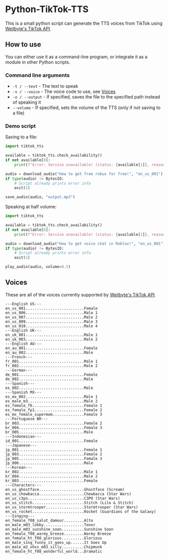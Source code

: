 # Python-TikTok-TTS

This is a small python script can generate the TTS voices from TikTok using [Weilbyte's TikTok API](https://tiktok-tts.weilbyte.dev/).

## How to use

You can either use it as a command-line program, or integrate it as a module in other Python scripts.

### Command line arguments

- `-t / --text` - The text to speak
- `-v / --voice` - The voice code to use, see [Voices](#voices)
- `-o / --output` - If specified, saves the file to the specified path instead of speaking it
- `--volume` - If specified, sets the volume of the TTS (only if not saving to a file)

### Demo script

Saving to a file:
```python
import tiktok_tts

available = tiktok_tts.check_availability()
if not available[0]:
    print(f"Error: Service unavailable! (status: {available[1]}, reason: {available[2]})")

audio = download_audio("How to get free robux for free!", "en_us_001")
if type(audio) != BytesIO:
    # Script already prints error info
    exit(1)

save_audio(audio, "output.mp3")
```

Speaking at half volume:
```python
import tiktok_tts

available = tiktok_tts.check_availability()
if not available[0]:
    print(f"Error: Service unavailable! (status: {available[1]}, reason: {available[2]})")

audio = download_audio("How to get voice chat in Roblox!", "en_us_001")
if type(audio) != BytesIO:
    # Script already prints error info
    exit(1)

play_audio(audio, volume=0.5)
```

## Voices
These are all of the voices currently supported by [Weilbyte's TikTok API](https://tiktok-tts.weilbyte.dev/).
```
---English US---
en_us_001..........................Female
en_us_006..........................Male 1
en_us_007..........................Male 2
en_us_009..........................Male 3
en_us_010..........................Male 4
---English UK---
en_uk_001..........................Male 1
en_uk_003..........................Male 2
---English AU---
en_au_001..........................Female
en_au_002..........................Male
---French---
fr_001.............................Male 1
fr_002.............................Male 2
---German---
de_001.............................Female
de_002.............................Male
---Spanish---
es_002.............................Male
---Spanish MX---
es_mx_002..........................Male 1
es_male_m3.........................Male 2
es_female_f6.......................Female 1
es_female_fp1......................Female 2
es_mx_female_supermom..............Female 3
---Portuguese BR---
br_003.............................Female 2
br_004.............................Female 3
br_005.............................Male
---Indonesian---
id_001.............................Female
---Japanese---
jp_001.............................Female 1
jp_003.............................Female 2
jp_005.............................Female 3
jp_006.............................Male
---Korean---
kr_002.............................Male 1
kr_004.............................Male 2
kr_003.............................Female
---Characters---
en_us_ghostface....................Ghostface (Scream)
en_us_chewbacca....................Chewbacca (Star Wars)
en_us_c3po.........................C3PO (Star Wars)
en_us_stitch.......................Stitch (Lilo & Stitch)
en_us_stormtrooper.................Stormtrooper (Star Wars)
en_us_rocket.......................Rocket (Guardians of the Galaxy)
---Singing---
en_female_f08_salut_damour.........Alto
en_male_m03_lobby..................Tenor
en_male_m03_sunshine_soon..........Sunshine Soon
en_female_f08_warmy_breeze.........Warmy Breeze
en_female_ht_f08_glorious..........Glorious
en_male_sing_funny_it_goes_up......It Goes Up
en_male_m2_xhxs_m03_silly..........Chipmunk
en_female_ht_f08_wonderful_world...Dramatic
```